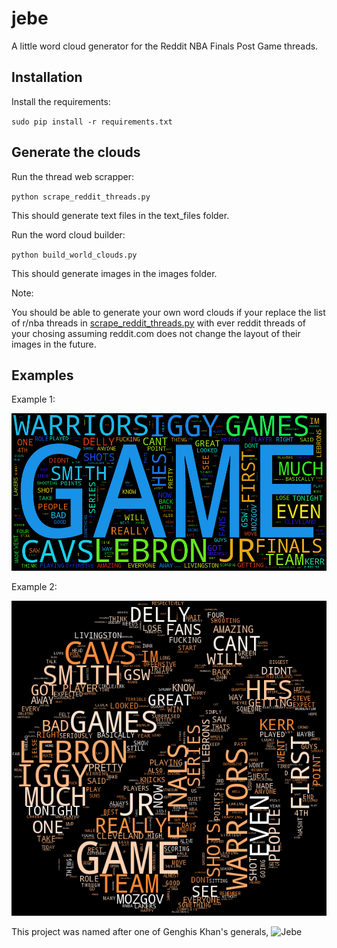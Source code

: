 jebe
==========

A little word cloud generator for the Reddit NBA Finals Post Game threads.

## Installation

Install the requirements: 

`sudo pip install -r requirements.txt`

## Generate the clouds

Run the thread web scrapper:

`python scrape_reddit_threads.py`

This should generate text files in the text_files folder.

Run the word cloud builder:

`python build_world_clouds.py`

This should generate images in the images folder.

Note: 

You should be able to generate your own word clouds if your replace the list of r/nba threads in [scrape_reddit_threads.py](scrape_reddit_threads.py) with ever reddit threads of your chosing assuming reddit.com does not change the layout of their images in the future.


## Examples

Example 1:

![Original Shape](images/game_4.png)

Example 2:

![Basketball Shape](images/basketball_game_4.png)


  


This project was named after one of Genghis Khan's generals, ![Jebe](https://en.wikipedia.org/wiki/Jebe) 
